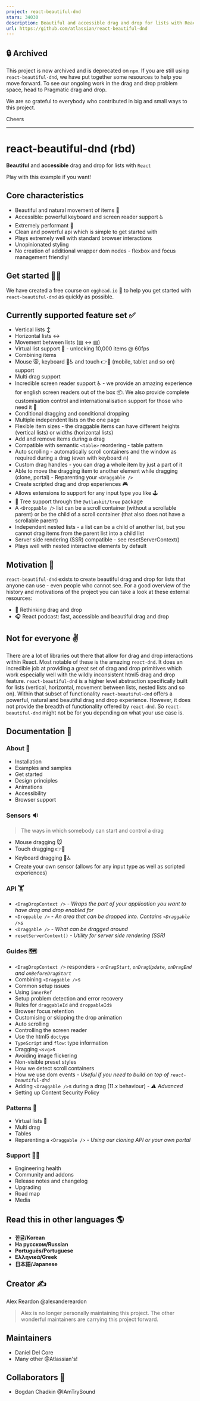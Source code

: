 ```yaml
---
project: react-beautiful-dnd
stars: 34030
description: Beautiful and accessible drag and drop for lists with React
url: https://github.com/atlassian/react-beautiful-dnd
---
```


🔒 Archived
-----------

This project is now archived and is deprecated on `npm`. If you are still using `react-beautiful-dnd`, we have put together some resources to help you move forward. To see our ongoing work in the drag and drop problem space, head to Pragmatic drag and drop.

We are so grateful to everybody who contributed in big and small ways to this project.

Cheers

  

* * *

react-beautiful-dnd (rbd)
=========================

**Beautiful** and **accessible** drag and drop for lists with `React`

Play with this example if you want!

Core characteristics
--------------------

-   Beautiful and natural movement of items 💐
-   Accessible: powerful keyboard and screen reader support ♿️
-   Extremely performant 🚀
-   Clean and powerful api which is simple to get started with
-   Plays extremely well with standard browser interactions
-   Unopinionated styling
-   No creation of additional wrapper dom nodes - flexbox and focus management friendly!

Get started 👩‍🏫
-----------------

We have created a free course on `egghead.io` 🥚 to help you get started with `react-beautiful-dnd` as quickly as possible.

Currently supported feature set ✅
---------------------------------

-   Vertical lists ↕
-   Horizontal lists ↔
-   Movement between lists (▤ ↔ ▤)
-   Virtual list support 👾 - unlocking 10,000 items @ 60fps
-   Combining items
-   Mouse 🐭, keyboard 🎹♿️ and touch 👉📱 (mobile, tablet and so on) support
-   Multi drag support
-   Incredible screen reader support ♿️ - we provide an amazing experience for english screen readers out of the box 📦. We also provide complete customisation control and internationalisation support for those who need it 💖
-   Conditional dragging and conditional dropping
-   Multiple independent lists on the one page
-   Flexible item sizes - the draggable items can have different heights (vertical lists) or widths (horizontal lists)
-   Add and remove items during a drag
-   Compatible with semantic `<table>` reordering - table pattern
-   Auto scrolling - automatically scroll containers and the window as required during a drag (even with keyboard 🔥)
-   Custom drag handles - you can drag a whole item by just a part of it
-   Able to move the dragging item to another element while dragging (clone, portal) - Reparenting your `<Draggable />`
-   Create scripted drag and drop experiences 🎮
-   Allows extensions to support for any input type you like 🕹
-   🌲 Tree support through the `@atlaskit/tree` package
-   A `<Droppable />` list can be a scroll container (without a scrollable parent) or be the child of a scroll container (that also does not have a scrollable parent)
-   Independent nested lists - a list can be a child of another list, but you cannot drag items from the parent list into a child list
-   Server side rendering (SSR) compatible - see resetServerContext()
-   Plays well with nested interactive elements by default

Motivation 🤔
-------------

`react-beautiful-dnd` exists to create beautiful drag and drop for lists that anyone can use - even people who cannot see. For a good overview of the history and motivations of the project you can take a look at these external resources:

-   📖 Rethinking drag and drop
-   🎧 React podcast: fast, accessible and beautiful drag and drop

Not for everyone ✌️
-------------------

There are a lot of libraries out there that allow for drag and drop interactions within React. Most notable of these is the amazing `react-dnd`. It does an incredible job at providing a great set of drag and drop primitives which work especially well with the wildly inconsistent html5 drag and drop feature. `react-beautiful-dnd` is a higher level abstraction specifically built for lists (vertical, horizontal, movement between lists, nested lists and so on). Within that subset of functionality `react-beautiful-dnd` offers a powerful, natural and beautiful drag and drop experience. However, it does not provide the breadth of functionality offered by `react-dnd`. So `react-beautiful-dnd` might not be for you depending on what your use case is.

Documentation 📖
----------------

### About 👋

-   Installation
-   Examples and samples
-   Get started
-   Design principles
-   Animations
-   Accessibility
-   Browser support

### Sensors 🔉

> The ways in which somebody can start and control a drag

-   Mouse dragging 🐭
-   Touch dragging 👉📱
-   Keyboard dragging 🎹♿️
-   Create your own sensor (allows for any input type as well as scripted experiences)

### API 🏋️‍

-   `<DragDropContext />` - _Wraps the part of your application you want to have drag and drop enabled for_
-   `<Droppable />` - _An area that can be dropped into. Contains `<Draggable />`s_
-   `<Draggable />` - _What can be dragged around_
-   `resetServerContext()` - _Utility for server side rendering (SSR)_

### Guides 🗺

-   `<DragDropContext />` responders - _`onDragStart`, `onDragUpdate`, `onDragEnd` and `onBeforeDragStart`_
-   Combining `<Draggable />`s
-   Common setup issues
-   Using `innerRef`
-   Setup problem detection and error recovery
-   Rules for `draggableId` and `droppableId`s
-   Browser focus retention
-   Customising or skipping the drop animation
-   Auto scrolling
-   Controlling the screen reader
-   Use the html5 `doctype`
-   `TypeScript` and `flow`: type information
-   Dragging `<svg>`s
-   Avoiding image flickering
-   Non-visible preset styles
-   How we detect scroll containers
-   How we use dom events - _Useful if you need to build on top of `react-beautiful-dnd`_
-   Adding `<Draggable />`s during a drag (11.x behaviour) - _⚠️ Advanced_
-   Setting up Content Security Policy

### Patterns 👷‍

-   Virtual lists 👾
-   Multi drag
-   Tables
-   Reparenting a `<Draggable />` - _Using our cloning API or your own portal_

### Support 👩‍⚕️

-   Engineering health
-   Community and addons
-   Release notes and changelog
-   Upgrading
-   Road map
-   Media

Read this in other languages 🌎
-------------------------------

-   **한글/Korean**
-   **На русском/Russian**
-   **Português/Portuguese**
-   **Ελληνικά/Greek**
-   **日本語/Japanese**

Creator ✍️
----------

Alex Reardon @alexandereardon

> Alex is no longer personally maintaining this project. The other wonderful maintainers are carrying this project forward.

Maintainers
-----------

-   Daniel Del Core
-   Many other @Atlassian's!

Collaborators 🤝
----------------

-   Bogdan Chadkin @IAmTrySound
